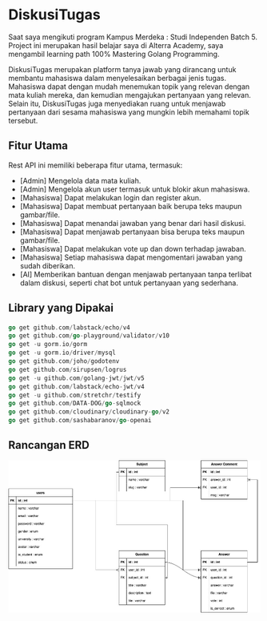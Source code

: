 # DiskusiTugas

Saat saya mengikuti program Kampus Merdeka : Studi Independen Batch 5. Project ini merupakan hasil belajar saya di Alterra Academy, saya mengambil learning path 100% Mastering Golang Programming.

DiskusiTugas merupakan platform tanya jawab yang dirancang untuk membantu mahasiswa dalam menyelesaikan berbagai jenis tugas. Mahasiswa dapat dengan mudah menemukan topik yang relevan dengan mata kuliah mereka, dan kemudian mengajukan pertanyaan yang relevan. Selain itu, DiskusiTugas juga menyediakan ruang untuk menjawab pertanyaan dari sesama mahasiswa yang mungkin lebih memahami topik tersebut.

## Fitur Utama

Rest API ini memiliki beberapa fitur utama, termasuk:

- [Admin] Mengelola data mata kuliah.
- [Admin] Mengelola akun user termasuk untuk blokir akun mahasiswa.
- [Mahasiswa] Dapat melakukan login dan register akun.
- [Mahasiswa] Dapat membuat pertanyaan baik berupa teks maupun gambar/file.
- [Mahasiswa] Dapat menandai jawaban yang benar dari hasil diskusi.
- [Mahasiswa] Dapat menjawab pertanyaan bisa berupa teks maupun gambar/file.
- [Mahasiswa] Dapat melakukan vote up dan down terhadap jawaban.
- [Mahasiswa] Setiap mahasiswa dapat mengomentari jawaban yang sudah diberikan.
- [AI] Memberikan bantuan dengan menjawab pertanyaan tanpa terlibat dalam diskusi, seperti chat bot untuk pertanyaan yang sederhana.

## Library yang Dipakai

```go
go get github.com/labstack/echo/v4
go get github.com/go-playground/validator/v10
go get -u gorm.io/gorm
go get -u gorm.io/driver/mysql
go get github.com/joho/godotenv
go get github.com/sirupsen/logrus
go get -u github.com/golang-jwt/jwt/v5
go get github.com/labstack/echo-jwt/v4
go get -u github.com/stretchr/testify
go get github.com/DATA-DOG/go-sqlmock
go get github.com/cloudinary/cloudinary-go/v2
go get github.com/sashabaranov/go-openai
```
## Rancangan ERD

![Diagram](./assets/Diskusi-Tugas.jpg)